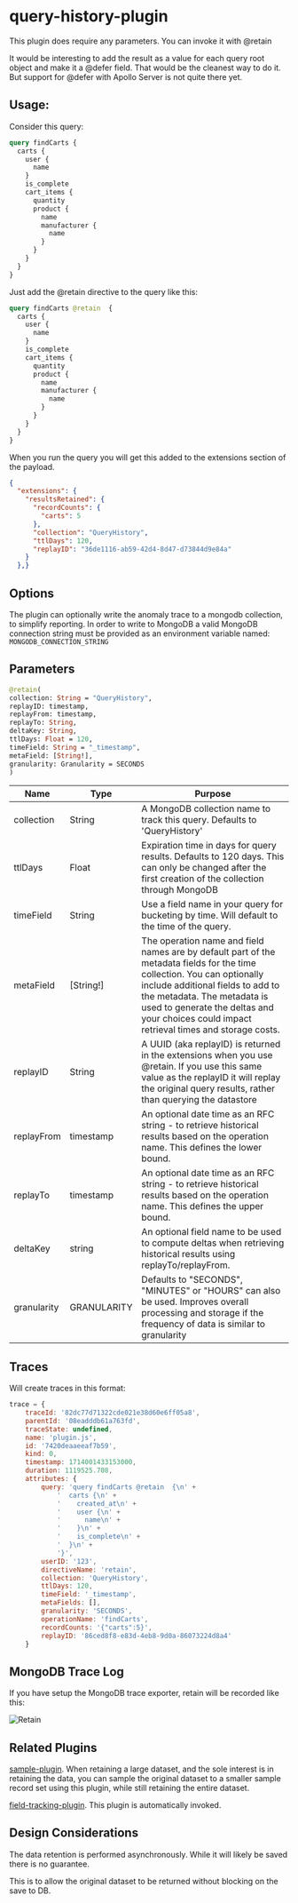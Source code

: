 # query-history-plugin

This plugin does require any parameters. You can invoke it with @retain

It would be interesting to add the result as a value for each query root object and make it a @defer field.
That would be the cleanest way to do it. But support for @defer with Apollo Server is not quite there
yet.

## Usage:

Consider this query:

```graphql
query findCarts {
  carts {
    user {
      name
    }
    is_complete
    cart_items {
      quantity
      product {
        name
        manufacturer {
          name
        }
      }
    }
  }
}
```

Just add the @retain directive to the query like this:

```graphql
query findCarts @retain  {
  carts {
    user {
      name
    }
    is_complete
    cart_items {
      quantity
      product {
        name
        manufacturer {
          name
        }
      }
    }
  }
}
```

When you run the query you will get this added to the extensions section of the payload.

```json
{
  "extensions": {
    "resultsRetained": {
      "recordCounts": {
        "carts": 5
      },
      "collection": "QueryHistory",
      "ttlDays": 120,
      "replayID": "36de1116-ab59-42d4-8d47-d73844d9e84a"
    }
  },}
```

## Options

The plugin can optionally write the anomaly trace to a mongodb collection, to simplify reporting. In order to write to MongoDB a valid
MongoDB connection string must be provided as an environment variable named: `MONGODB_CONNECTION_STRING`

## Parameters

```graphql
@retain(
collection: String = "QueryHistory",
replayID: timestamp,
replayFrom: timestamp,
replayTo: String,
deltaKey: String,
ttlDays: Float = 120,
timeField: String = "_timestamp",
metaField: [String!],
granularity: Granularity = SECONDS
)
```

| Name        | Type        | Purpose                                                                                                                                                                                                                                                                                  |
|-------------|-------------|------------------------------------------------------------------------------------------------------------------------------------------------------------------------------------------------------------------------------------------------------------------------------------------|
| collection  | String      | A MongoDB collection name to track this query. Defaults to 'QueryHistory'                                                                                                                                                                                                                |
| ttlDays     | Float       | Expiration time in days for query results. Defaults to 120 days. This can only be changed after the first creation of the collection through MongoDB                                                                                                                                     |
| timeField   | String      | Use a field name in your query for bucketing by time. Will default to the time of the query.                                                                                                                                                                                             |
| metaField   | [String!]   | The operation name and field names are by default part of the metadata fields for the time collection. You can optionally include additional fields to add to the metadata. The metadata is used to generate the deltas and your choices could impact retrieval times and storage costs. |
| replayID    | String      | A UUID (aka replayID) is returned in the extensions when you use @retain. If you use this same value as the replayID it will replay the original query results, rather than querying the datastore                                                                                       |
| replayFrom  | timestamp   | An optional date time as an RFC string - to retrieve historical results based on the operation name. This defines the lower bound.                                                                                                                                                       |
| replayTo    | timestamp   | An optional date time as an RFC string - to retrieve historical results based on the operation name. This defines the upper bound.                                                                                                                                                       |
| deltaKey    | string      | An optional field name to be used to compute deltas when retrieving historical results using replayTo/replayFrom.                                                                                                                                                                        |
| granularity | GRANULARITY | Defaults to "SECONDS", "MINUTES" or "HOURS" can also be used. Improves overall processing and storage if the frequency of data is similar to granularity                                                                                                                                 |

## Traces

Will create traces in this format:

```javascript
trace = {
    traceId: '82dc77d71322cde021e38d60e6ff05a8',
    parentId: '08eadddb61a763fd',
    traceState: undefined,
    name: 'plugin.js',
    id: '7420deaaeeaf7b59',
    kind: 0,
    timestamp: 1714001433153000,
    duration: 1119525.708,
    attributes: {
        query: 'query findCarts @retain  {\n' +
            '  carts {\n' +
            '    created_at\n' +
            '    user {\n' +
            '      name\n' +
            '    }\n' +
            '    is_complete\n' +
            '  }\n' +
            '}',
        userID: '123',
        directiveName: 'retain',
        collection: 'QueryHistory',
        ttlDays: 120,
        timeField: '_timestamp',
        metaFields: [],
        granularity: 'SECONDS',
        operationName: 'findCarts',
        recordCounts: '{"carts":5}',
        replayID: '86ced8f8-e83d-4eb8-9d0a-86073224d8a4'
    }
```

## MongoDB Trace Log

If you have setup the MongoDB trace exporter, retain will be recorded like this:

![Retain](../../../docs/images/retain.png)

## Related Plugins

[sample-plugin](../sample-plugin/README.md). When retaining a large dataset, and the sole interest is in retaining the data, you can sample the
original dataset to a smaller sample record set using this plugin, while still retaining the entire dataset.

[field-tracking-plugin](../field-tracking-plugin/README.md). This plugin is automatically invoked.

## Design Considerations

The data retention is performed asynchronously. While it will likely
be saved there is no guarantee.

This is to allow the original dataset to be returned without blocking on
the save to DB.
